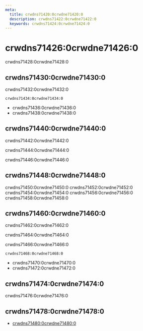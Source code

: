 ```yaml
---
meta:
  title: crwdns71420:0crwdne71420:0
  description: crwdns71422:0crwdne71422:0
  keywords: crwdns71424:0crwdne71424:0
---
```


# crwdns71426:0crwdne71426:0
crwdns71428:0crwdne71428:0

<entry-ad />

## crwdns71430:0crwdne71430:0
crwdns71432:0crwdne71432:0

`crwdns71434:0crwdne71434:0`
- crwdns71436:0crwdne71436:0
- crwdns71438:0crwdne71438:0


## crwdns71440:0crwdne71440:0
crwdns71442:0crwdne71442:0

  crwdns71444:0crwdne71444:0

  crwdns71446:0crwdne71446:0

## crwdns71448:0crwdne71448:0
crwdns71450:0crwdne71450:0
<alert type="success">crwdns71452:0crwdne71452:0</alert>
<alert type="info">crwdns71454:0crwdne71454:0</alert>
<alert type="warning">crwdns71456:0crwdne71456:0</alert>
<alert type="error">crwdns71458:0crwdne71458:0</alert>

## crwdns71460:0crwdne71460:0
crwdns71462:0crwdne71462:0

  crwdns71464:0crwdne71464:0

  crwdns71466:0crwdne71466:0

  `crwdns71468:0crwdne71468:0`
  - crwdns71470:0crwdne71470:0
  - crwdns71472:0crwdne71472:0

## crwdns71474:0crwdne71474:0
crwdns71476:0crwdne71476:0

## crwdns71478:0crwdne71478:0
  - [crwdns71480:0crwdne71480:0]()

<backmatter />
